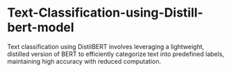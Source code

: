 # Text-Classification-using-Distill-bert-model
Text classification using DistilBERT involves leveraging a lightweight, distilled version of BERT to efficiently categorize text into predefined labels, maintaining high accuracy with reduced computation.
